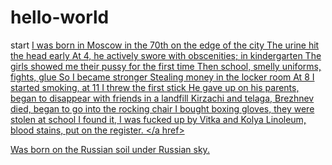 # hello-world
start
<a href="https://genius.com/Krovostok-biography-lyrics">I was born in Moscow in the 70th on the edge of the city
The urine hit the head early
At 4, he actively swore with obscenities; in kindergarten
The girls showed me their pussy for the first time
Then school, smelly uniforms, fights, glue
So I became stronger
Stealing money in the locker room
At 8 I started smoking, at 11 I threw the first stick
He gave up on his parents, began to disappear with friends in a landfill
Kirzachi and telaga, Brezhnev died, began to go into the rocking chair
I bought boxing gloves, they were stolen at school
I found it, I was fucked up by Vitka and Kolya
Linoleum, blood stains, put on the register. 
  </a href>


Was born on the Russian soil under Russian sky.
